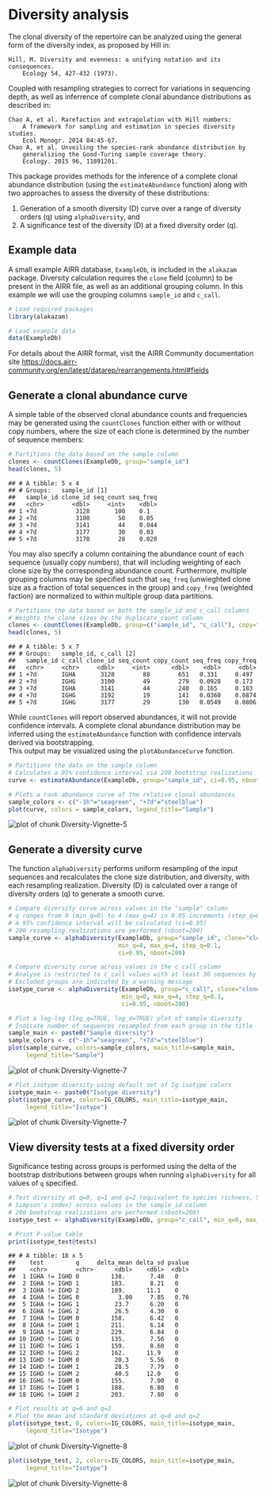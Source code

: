 # Diversity analysis

The clonal diversity of the repertoire can be analyzed using the general form
of the diversity index, as proposed by Hill in:

    Hill, M. Diversity and evenness: a unifying notation and its consequences. 
        Ecology 54, 427-432 (1973).

Coupled with resampling strategies to correct for variations in sequencing 
depth, as well as inferrence of complete clonal abundance distributions as 
described in:

    Chao A, et al. Rarefaction and extrapolation with Hill numbers: 
        A framework for sampling and estimation in species diversity studies. 
        Ecol Monogr. 2014 84:45-67.
    Chao A, et al. Unveiling the species-rank abundance distribution by 
        generalizing the Good-Turing sample coverage theory. 
        Ecology. 2015 96, 11891201.

This package provides methods for the inference of a complete clonal 
abundance distribution (using the `estimateAbundance` function) along with 
two approaches to assess the diversity of these distributions: 

1. Generation of a smooth diversity (D) curve over a range of diversity orders (q) 
using `alphaDiversity`, and
2. A significance test of the diversity (D) at a fixed diversity order (q).


## Example data

A small example AIRR database, `ExampleDb`, is included in the `alakazam` package. 
Diversity calculation requires the `clone` field (column) to be present in the 
AIRR file, as well as an additional grouping column. In this example we 
will use the grouping columns `sample_id` and `c_call`.


```r
# Load required packages
library(alakazam)

# Load example data
data(ExampleDb)
```

For details about the AIRR format, visit the AIRR Community documentation site https://docs.airr-community.org/en/latest/datarep/rearrangements.html#fields

## Generate a clonal abundance curve

A simple table of the observed clonal abundance counts and frequencies may be
generated using the `countClones` function either with or without copy numbers, where
the size of each clone is determined by the number of sequence members:


```r
# Partitions the data based on the sample column
clones <- countClones(ExampleDb, group="sample_id")
head(clones, 5)
```

```
## # A tibble: 5 x 4
## # Groups:   sample_id [1]
##   sample_id clone_id seq_count seq_freq
##   <chr>        <dbl>     <int>    <dbl>
## 1 +7d           3128       100    0.1  
## 2 +7d           3100        50    0.05 
## 3 +7d           3141        44    0.044
## 4 +7d           3177        30    0.03 
## 5 +7d           3170        28    0.028
```

You may also specify a column containing the abundance count of each sequence 
(usually copy numbers), that will including weighting of each clone size by the 
corresponding abundance count. Furthermore, multiple grouping columns may be
specified such that `seq_freq` (unwieghted clone size as a fraction
of total sequences in the group) and `copy_freq` (weighted faction) are 
normalized to within multiple group data partitions.


```r
# Partitions the data based on both the sample_id and c_call columns
# Weights the clone sizes by the duplicate_count column
clones <- countClones(ExampleDb, group=c("sample_id", "c_call"), copy="duplicate_count", clone="clone_id")
head(clones, 5)
```

```
## # A tibble: 5 x 7
## # Groups:   sample_id, c_call [2]
##   sample_id c_call clone_id seq_count copy_count seq_freq copy_freq
##   <chr>     <chr>     <dbl>     <int>      <dbl>    <dbl>     <dbl>
## 1 +7d       IGHA       3128        88        651   0.331     0.497 
## 2 +7d       IGHG       3100        49        279   0.0928    0.173 
## 3 +7d       IGHA       3141        44        240   0.165     0.183 
## 4 +7d       IGHG       3192        19        141   0.0360    0.0874
## 5 +7d       IGHG       3177        29        130   0.0549    0.0806
```

While `countClones` will report observed abundances, it will not provide confidence 
intervals. A complete clonal abundance distribution may be inferred using the 
`estimateAbundance` function with confidence intervals derived via bootstrapping.  
This output may be visualized using the `plotAbundanceCurve` function.


```r
# Partitions the data on the sample column
# Calculates a 95% confidence interval via 200 bootstrap realizations
curve <- estimateAbundance(ExampleDb, group="sample_id", ci=0.95, nboot=200, clone="clone_id")
```


```r
# Plots a rank abundance curve of the relative clonal abundances
sample_colors <- c("-1h"="seagreen", "+7d"="steelblue")
plot(curve, colors = sample_colors, legend_title="Sample")
```

![plot of chunk Diversity-Vignette-5](figure/Diversity-Vignette-5-1.png)

## Generate a diversity curve

The function `alphaDiversity` performs uniform resampling of the input 
sequences and recalculates the clone size distribution, and diversity, with each 
resampling realization. Diversity (D) is calculated over a range of diversity 
orders (q) to generate a smooth curve.


```r
# Compare diversity curve across values in the "sample" column
# q ranges from 0 (min_q=0) to 4 (max_q=4) in 0.05 increments (step_q=0.05)
# A 95% confidence interval will be calculated (ci=0.95)
# 200 resampling realizations are performed (nboot=200)
sample_curve <- alphaDiversity(ExampleDb, group="sample_id", clone="clone_id",
                               min_q=0, max_q=4, step_q=0.1,
                               ci=0.95, nboot=200)

# Compare diversity curve across values in the c_call column
# Analyse is restricted to c_call values with at least 30 sequences by min_n=30
# Excluded groups are indicated by a warning message
isotype_curve <- alphaDiversity(ExampleDb, group="c_call", clone="clone_id",
                                min_q=0, max_q=4, step_q=0.1,
                                ci=0.95, nboot=200)
```


```r
# Plot a log-log (log_q=TRUE, log_d=TRUE) plot of sample diversity
# Indicate number of sequences resampled from each group in the title
sample_main <- paste0("Sample diversity")
sample_colors <- c("-1h"="seagreen", "+7d"="steelblue")
plot(sample_curve, colors=sample_colors, main_title=sample_main, 
     legend_title="Sample")
```

![plot of chunk Diversity-Vignette-7](figure/Diversity-Vignette-7-1.png)

```r
# Plot isotype diversity using default set of Ig isotype colors
isotype_main <- paste0("Isotype diversity")
plot(isotype_curve, colors=IG_COLORS, main_title=isotype_main, 
     legend_title="Isotype")
```

![plot of chunk Diversity-Vignette-7](figure/Diversity-Vignette-7-2.png)


## View diversity tests at a fixed diversity order

Significance testing across groups is performed using the delta of the bootstrap
distributions between groups when running `alphaDiversity` for all values of `q` 
specified.


```r
# Test diversity at q=0, q=1 and q=2 (equivalent to species richness, Shannon entropy, 
# Simpson's index) across values in the sample_id column
# 200 bootstrap realizations are performed (nboot=200)
isotype_test <- alphaDiversity(ExampleDb, group="c_call", min_q=0, max_q=2, step_q=1, nboot=200, clone="clone_id")

# Print P-value table
print(isotype_test@tests)
```

```
## # A tibble: 18 x 5
##    test         q     delta_mean delta_sd pvalue
##    <chr>        <chr>      <dbl>    <dbl>  <dbl>
##  1 IGHA != IGHD 0         138.       7.48   0   
##  2 IGHA != IGHD 1         183.       8.21   0   
##  3 IGHA != IGHD 2         189.      11.1    0   
##  4 IGHA != IGHG 0           3.00     7.85   0.76
##  5 IGHA != IGHG 1          23.7      6.20   0   
##  6 IGHA != IGHG 2          26.5      4.30   0   
##  7 IGHA != IGHM 0         158.       6.42   0   
##  8 IGHA != IGHM 1         211.       6.14   0   
##  9 IGHA != IGHM 2         229.       6.84   0   
## 10 IGHD != IGHG 0         135.       7.56   0   
## 11 IGHD != IGHG 1         159.       8.60   0   
## 12 IGHD != IGHG 2         162.      11.9    0   
## 13 IGHD != IGHM 0          20.3      5.56   0   
## 14 IGHD != IGHM 1          28.5      7.79   0   
## 15 IGHD != IGHM 2          40.5     12.0    0   
## 16 IGHG != IGHM 0         155.       7.00   0   
## 17 IGHG != IGHM 1         188.       6.80   0   
## 18 IGHG != IGHM 2         203.       7.80   0
```

```r
# Plot results at q=0 and q=2
# Plot the mean and standard deviations at q=0 and q=2
plot(isotype_test, 0, colors=IG_COLORS, main_title=isotype_main, 
     legend_title="Isotype")
```

![plot of chunk Diversity-Vignette-8](figure/Diversity-Vignette-8-1.png)

```r
plot(isotype_test, 2, colors=IG_COLORS, main_title=isotype_main, 
     legend_title="Isotype")
```

![plot of chunk Diversity-Vignette-8](figure/Diversity-Vignette-8-2.png)
